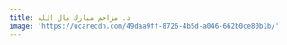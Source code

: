 ```yaml
---
title: د. مزاحم مبارك مال الله
image: 'https://ucarecdn.com/49daa9ff-8726-4b5d-a046-662b0ce80b1b/'
---
```


